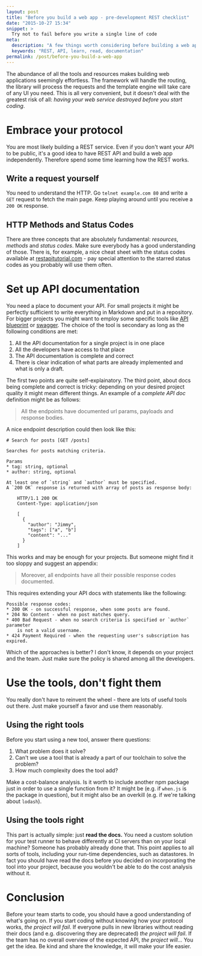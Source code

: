 ```yaml
---
layout: post
title: "Before you build a web app - pre-development REST checklist"
date: "2015-10-27 15:34"
snippet: >
  Try not to fail before you write a single line of code
meta:
  description: "A few things worth considering before building a web app"
  keywords: "REST, API, learn, read, documentation"
permalink: /post/before-you-build-a-web-app
---
```


The abundance of all the tools and resources makes building web applications
seemingly effortless. The framework will handle the routing, the library
will process the requests and the template engine will take care of
any UI you need. This is all very convenient, but it doesn't deal
with the greatest risk of all: *having your web service destroyed
before you start coding*.

# Embrace your protocol
You are most likely building a REST service.
Even if you don't want your API to be public, it's a good idea
to have REST API and build a web app independently. Therefore spend
some time learning how the REST works.

## Write a request yourself
You need to understand the HTTP. Go `telnet example.com 80` and
write a `GET` request to fetch the main page. Keep playing around until
you receive a `200 OK` response.

## HTTP Methods and Status Codes
There are three concepts that are absolutely fundamental: *resources*, *methods* and
*status codes*. Make sure everybody has a good understanding of those.
There is, for example, a nice cheat sheet with the status codes available
at [restapitutorial.com](http://www.restapitutorial.com/httpstatuscodes.html) -
pay special attention to the starred status codes as you probably will use
them often.

# Set up API documentation
You need a place to document your API. For small projects it might be
perfectly sufficient to write everything in Markdown and put in a repository.
For bigger projects you might want to employ some specific tools like
[API blueprint](http://apiblueprint.org) or [swagger](http://swagger.io). The choice of the
tool is secondary as long as the following conditions are met:

1. All the API documentation for a single project is in one place
2. All the developers have access to that place
3. The API documentation is complete and correct
4. There is clear indication of what parts are already implemented and
    what is only a draft.

The first two points are quite self-explainatory. The third point,
about docs being complete and correct is tricky: depending on your
desired project quality it might mean different things. An example
of a *complete API doc* definition might be as follows:

> All the endpoints have documented url params, payloads and response bodies.

A nice endpoint description could then look like this:

```
# Search for posts [GET /posts]

Searches for posts matching criteria.

Params
* tag: string, optional
* author: string, optional

At least one of `string` and `author` must be specified.
A `200 OK` response is returned with array of posts as response body:

    HTTP/1.1 200 OK
    Content-Type: application/json

    [
      {
        "author": "Jimmy",
        "tags": ["a", "b"]
        "content": "..."
      }
    ]  
```


This works and may be enough for your projects. But someone might
find it too sloppy and suggest an appendix:

> Moreover, all endpoints have all their possible response codes documented.

This requires extending your API docs with statements like the following:

```
Possible response codes:
* 200 OK - on successful response, when some posts are found.
* 204 No Content - when no post matches query.
* 400 Bad Request - when no search criteria is specified or `author` parameter
    is not a valid username.
* 424 Payment Required - when the requesting user's subscription has expired.
```

Which of the approaches is better? I don't know, it depends on your project
and the team. Just make sure the policy is shared among all the developers.

# Use the tools, don't fight them
You really don't have to reinvent the wheel - there are lots
of useful tools out there. Just make yourself a favor and use them reasonably.

## Using the right tools
Before you start using a new tool, answer there questions:

1. What problem does it solve?
2. Can't we use a tool that is already a part of our toolchain to solve the problem?
3. How much complexity does the tool add?

Make a cost-balance analysis. Is it worth to include another npm package just
in order to use a single function from it? It might be (e.g. if `when.js` is
the package in question), but it might also be an overkill (e.g. if
we're talking about `lodash`).

## Using the tools right
This part is actually simple: just **read the docs.**
You need a custom solution for your test runner to behave differently at
CI servers than on your local machine? Someone has probably already done that.
This point applies to all sorts of tools, including your run-time dependencies,
such as datastores. In fact you should have read the docs before you
decided on incorporating the tool into your project, because you
wouldn't be able to do the cost analysis without it.

# Conclusion
Before your team starts to code, you should have a good understanding of
what's going on. If you start coding without knowing how your protocol works,
*the project will fail*. If everyone pulls in new libraries without
reading their docs (and e.g. discovering they are deprecated) *the project
will fail*. If the team has no overall overview of the expected API,
*the project will...* You get the idea. Be kind and
share the knowledge, it will make your life easier.
